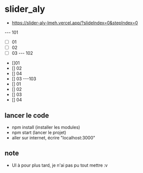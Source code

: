 # slider_aly
- https://slider-aly-lmeh.vercel.app/?slideIndex=0&stepIndex=0

--- 101
- [ ] 01
- [ ] 02
- [ ] 03
--- 102
- []01
- [] 02
- [] 04
- [] 03
---103
- [] 01
- [] 02
- [] 03
- [] 04

## lancer le code

- npm install (installer les modules)
- npm start (lancer le projet)
- aller sur internet, écrire "localhost:3000"

## note
- UI à pour plus tard, je n'ai pas pu tout mettre :v